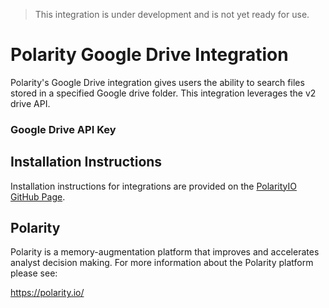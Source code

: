 > This integration is under development and is not yet ready for use.

# Polarity Google Drive Integration

Polarity's Google Drive integration gives users the ability to search files stored in a specified Google drive folder.  This integration leverages the v2 drive API.

### Google Drive API Key

## Installation Instructions

Installation instructions for integrations are provided on the [PolarityIO GitHub Page](https://polarityio.github.io/).

## Polarity

Polarity is a memory-augmentation platform that improves and accelerates analyst decision making.  For more information about the Polarity platform please see:

https://polarity.io/
